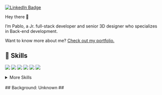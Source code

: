 

[![LinkedIn Badge](https://img.shields.io/badge/LinkedIn-Profile-informational?style=flat&logo=linkedin&logoColor=white&color=0D76A8)](http://www.linkedin.com/in/pordunazarzosa)

Hey there 👋

I’m Pablo, a Jr. full-stack developer and senior 3D designer who specializes in Back-end development.

Want to know more about me? [Check out my portfolio.](https://www.behance.net/porduna)
## 💼 Skills

![](https://img.shields.io/badge/_-HTML5-rgb?style=flat&logo=HTML5&logoColor=white&labelColor=grey&color=%23E34F26)
![](https://img.shields.io/badge/_-CSS-rgb?style=flat&logo=CSS3&logoColor=white&labelColor=grey&color=%231572B6)
![](https://img.shields.io/badge/_-JavaScript-rgb?style=flat&logo=JavaScript&logoColor=white&labelColor=grey&color=%23F7DF1E)
![](https://img.shields.io/badge/_-React-rgb?style=flat&logo=React&logoColor=white&labelColor=grey&color=%2361DAFB)
![](https://img.shields.io/badge/_-MySQL-rgb?style=flat&logo=MySQL&logoColor=white&labelColor=grey&color=%234479A1)
![](https://img.shields.io/badge/_-Python-rgb?style=flat&logo=Python&logoColor=white&labelColor=grey&color=%233776AB)


<details>
<summary>More Skills</summary>
<br>

![](https://img.shields.io/badge/Style-CSS-informational?style=flat&logo=css3&logoColor=white&color=4AB197)
![](https://img.shields.io/badge/Style-Sass-informational?style=flat&logo=Sass&logoColor=white&color=4AB197)
![](https://img.shields.io/badge/Tools-Docker-informational?style=flat&logo=docker&logoColor=white&color=4AB197)
![](https://img.shields.io/badge/Tools-GitHub-informational?style=flat&logo=GitHub&logoColor=white&color=4AB197)

<br>


![](https://img.shields.io/badge/Tools-Photoshop-informational?style=flat&logo=Adobe-Photoshop&logoColor=white&color=4AB197)
![](https://img.shields.io/badge/Tools-Illustrator-informational?style=flat&logo=Adobe-Illustrator&logoColor=white&color=4AB197)

</details>

<br>
## Background: Unknown ##

